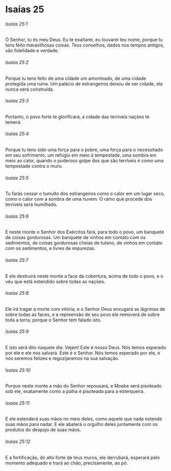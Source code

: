 # Isaías 25

###### Isaías 25:1

Ó Senhor, tu és meu Deus. Eu te exaltarei, eu louvarei teu nome, porque tu tens feito maravilhosas coisas. Teus conselhos, dados nos tempos antigos, são fidelidade e verdade.

###### Isaías 25:2

Porque tu tens feito de uma cidade um amontoado, de uma cidade protegida uma ruína. Um palácio de estrangeiros deixou de ser cidade, ela nunca será construída.

###### Isaías 25:3

Portanto, o povo forte te glorificará, a cidade das terríveis nações te temerá.

###### Isaías 25:4

Porque tu tens sido uma força para o pobre, uma força para o necessitado em seu sofrimento, um refúgio em meio à tempestade, uma sombra em meio ao calor, quando o poderoso golpe dos que são terríveis é como uma tempestade contra o muro.

###### Isaías 25:5

Tu farás cessar o tumulto dos estrangeiros como o calor em um lugar seco, como o calor com a sombra de uma nuvem. O ramo que procede dos terríveis será humilhado.

###### Isaías 25:6

E neste monte o Senhor dos Exércitos fará, para todo o povo, um banquete de coisas gordurosas. Um banquete de vinhos em contato com os sedimentos, de coisas gordurosas cheias de tutano, de vinhos em contato com os sedimentos, e livres de impurezas.

###### Isaías 25:7

E ele destruirá neste monte a face da cobertura, acima de todo o povo, e o véu que está estendido sobre todas as nações.

###### Isaías 25:8

Ele irá tragar a morte com vitória, e o Senhor Deus enxugará as lágrimas de sobre todas as faces, e a repreensão de seu povo ele removerá de sobre toda a terra, porque o Senhor tem falado isto.

###### Isaías 25:9

E isto será dito naquele dia: Vejam! Este é nosso Deus. Nós temos esperado por ele e ele nos salvará. Este é o Senhor. Nós temos esperado por ele, e nós seremos felizes e regozijaremos na sua salvação.

###### Isaías 25:10

Porque neste monte a mão do Senhor repousará, e Moabe será pisoteado sob ele, exatamente como a palha é pisoteada para a esterqueira.

###### Isaías 25:11

E ele estenderá suas mãos no meio deles, como aquele que nada estende suas mãos para nadar. E ele abaterá o orgulho deles juntamente com os produtos do despojo de suas mãos.

###### Isaías 25:12

E a fortificação, do alto forte de teus muros, ele derrubará, esperará pelo momento adequado e trará ao chão, precisamente, ao pó.


